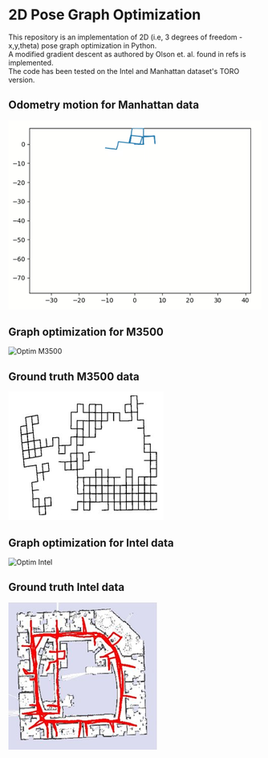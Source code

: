 # 2D Pose Graph Optimization
This repository is an implementation of 2D (i.e, 3 degrees of freedom - x,y,theta) pose graph optimization in Python.  
A modified gradient descent as authored by Olson et. al. found in refs is implemented.  
The code has been tested on the Intel and Manhattan dataset's TORO version.  

## Odometry motion for Manhattan data
![Odom M3500](./output/m3500_odom.gif)

## Graph optimization for M3500
![Optim M3500](./output/M3500/m3500_200_iterations.gif)

## Ground truth M3500 data
![Manhattan dataset](./output/M3500gt.png)

## Graph optimization for Intel data
![Optim Intel](./output/intel/intel_200_iterations.gif)

## Ground truth Intel data
![Intel dataset](./output/intel_gt.png)
